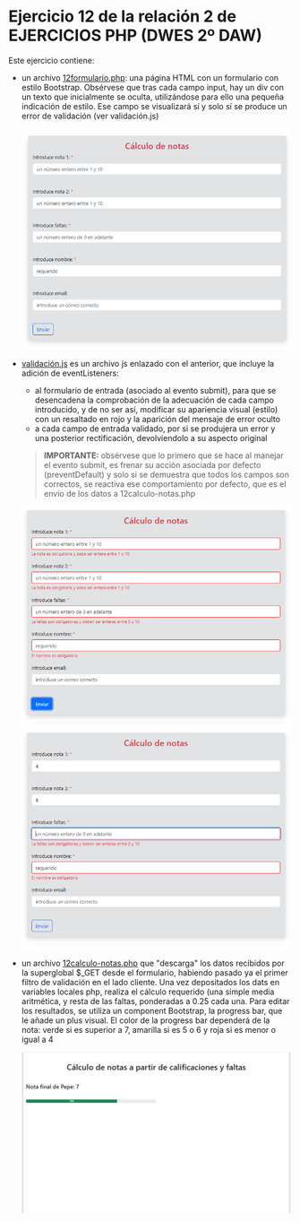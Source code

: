 # Ejercicio 12 de la relación 2 de EJERCICIOS PHP (DWES 2º DAW)

Este ejercicio contiene:
* un archivo [12formulario.php](https://github.com/pgonaug-playamar/formulario-con-validaciones/blob/main/12formulario.php): una página HTML con un formulario con estilo Bootstrap. Obsérvese que tras cada campo input,
  hay un div con un texto que inicialmente se oculta, utilizándose para ello una pequeña indicación de estilo. Ese campo se visualizará sí y solo sí
  se produce un error de validación (ver validación.js)
  
  ![Formulario de entrada](https://github.com/pgonaug-playamar/formulario-con-validaciones/blob/main/screenshots/imagen-form.png)
  
* [validación.js](https://github.com/pgonaug-playamar/formulario-con-validaciones/blob/main/validaciones.js) es un archivo js enlazado con el anterior, que incluye la adición de eventListeners:
   * al formulario de entrada (asociado al evento submit), para que se desencadena la comprobación de la adecuación de cada campo introducido,
     y de no ser así, modificar su apariencia visual (estilo) con un resaltado en rojo y la aparición del mensaje de error oculto
   * a cada campo de entrada validado, por si se produjera un error y una posterior rectificación, devolviendolo a su aspecto original  
     
   >   **IMPORTANTE:** obsérvese que lo primero que se hace al manejar el evento submit, es frenar su acción asociada por defecto (preventDefault)
   >   y solo si se demuestra que todos los campos son correctos, se reactiva ese comportamiento por defecto, que es el envío de los datos a 12calculo-notas.php
   > 
   ![formulario con errores](https://github.com/pgonaug-playamar/formulario-con-validaciones/blob/main/screenshots/imagen-form-2.png)
   ![formulario con rectificación de errores](https://github.com/pgonaug-playamar/formulario-con-validaciones/blob/main/screenshots/imagen-form-3.png)
 
* un archivo [12calculo-notas.php](https://github.com/pgonaug-playamar/formulario-con-validaciones/blob/main/12calculo-notas.php) que "descarga" los datos recibidos por la superglobal $_GET desde el formulario,
  habiendo pasado ya el primer filtro de validación en el lado cliente. Una vez depositados los dats en variables locales php,
  realiza el cálculo requerido (una simple media aritmética, y resta de las faltas, ponderadas a 0.25 cada una. Para editar los
  resultados, se utiliza un component Bootstrap, la progress bar, que le añade un plus visual. El color de la progress bar
  dependerá de la nota: verde si es superior a 7, amarilla si es 5 o 6 y roja si es menor o igual a 4
  
  ![cálculo de nota final](https://github.com/pgonaug-playamar/formulario-con-validaciones/blob/main/screenshots/imagen-form-4.png)
